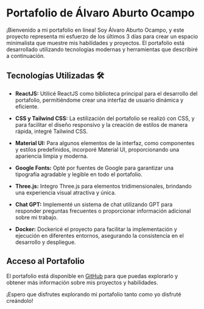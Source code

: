 # Portafolio de Álvaro Aburto Ocampo 

¡Bienvenido a mi portafolio en línea! Soy Álvaro Aburto Ocampo, y este proyecto representa mi esfuerzo de los últimos 3 días para crear un espacio minimalista que muestre mis habilidades y proyectos. El portafolio está desarrollado utilizando tecnologías modernas y herramientas que describiré a continuación.

## Tecnologías Utilizadas 🛠️

- **ReactJS:** Utilicé ReactJS como biblioteca principal para el desarrollo del portafolio, permitiéndome crear una interfaz de usuario dinámica y eficiente.

- **CSS y Tailwind CSS:** La estilización del portafolio se realizó con CSS, y para facilitar el diseño responsivo y la creación de estilos de manera rápida, integré Tailwind CSS.

- **Material UI:** Para algunos elementos de la interfaz, como componentes y estilos predefinidos, incorporé Material UI, proporcionando una apariencia limpia y moderna.

- **Google Fonts:** Opté por fuentes de Google para garantizar una tipografía agradable y legible en todo el portafolio.

- **Three.js:** Integro Three.js para elementos tridimensionales, brindando una experiencia visual atractiva y única.

- **Chat GPT:** Implementé un sistema de chat utilizando GPT para responder preguntas frecuentes o proporcionar información adicional sobre mi trabajo.

- **Docker:** Dockericé el proyecto para facilitar la implementación y ejecución en diferentes entornos, asegurando la consistencia en el desarrollo y despliegue.

## Acceso al Portafolio

El portafolio está disponible en [GitHub](https://github.com/LilDre7/mi-portafolio) para que puedas explorarlo y obtener más información sobre mis proyectos y habilidades.

¡Espero que disfrutes explorando mi portafolio tanto como yo disfruté creándolo!

